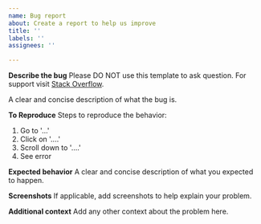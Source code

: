 ```yaml
---
name: Bug report
about: Create a report to help us improve
title: ''
labels: ''
assignees: ''

---
```


**Describe the bug**
Please DO NOT use this template to ask question. For support visit [Stack Overflow](https://stackoverflow.com/questions/tagged/botframework). 

A clear and concise description of what the bug is.

**To Reproduce**
Steps to reproduce the behavior:
1. Go to '...'
2. Click on '....'
3. Scroll down to '....'
4. See error

**Expected behavior**
A clear and concise description of what you expected to happen.

**Screenshots**
If applicable, add screenshots to help explain your problem.

**Additional context**
Add any other context about the problem here.
